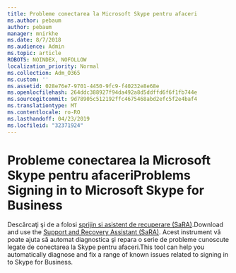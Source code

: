 ```yaml
---
title: Probleme conectarea la Microsoft Skype pentru afaceri
ms.author: pebaum
author: pebaum
manager: mnirkhe
ms.date: 8/7/2018
ms.audience: Admin
ms.topic: article
ROBOTS: NOINDEX, NOFOLLOW
localization_priority: Normal
ms.collection: Adm_O365
ms.custom: ''
ms.assetid: 028e76e7-9701-4450-9fc9-f40232e8e68e
ms.openlocfilehash: 264ddc388927f94da492a8d5ddffd6f6f1fb744e
ms.sourcegitcommit: 9d78905c512192ffc4675468abd2efc5f2e4baf4
ms.translationtype: MT
ms.contentlocale: ro-RO
ms.lasthandoff: 04/23/2019
ms.locfileid: "32371924"
---
```

# <a name="problems-signing-in-to-microsoft-skype-for-business"></a><span data-ttu-id="52120-102">Probleme conectarea la Microsoft Skype pentru afaceri</span><span class="sxs-lookup"><span data-stu-id="52120-102">Problems Signing in to Microsoft Skype for Business</span></span>

<span data-ttu-id="52120-103">Descărcaţi şi de a folosi [sprijin si asistent de recuperare (SaRA)](https://diagnostics.outlook.com/#/).</span><span class="sxs-lookup"><span data-stu-id="52120-103">Download and use the [Support and Recovery Assistant (SaRA)](https://diagnostics.outlook.com/#/).</span></span> <span data-ttu-id="52120-104">Acest instrument vă poate ajuta să automat diagnostica şi repara o serie de probleme cunoscute legate de conectarea la Skype pentru afaceri.</span><span class="sxs-lookup"><span data-stu-id="52120-104">This tool can help you automatically diagnose and fix a range of known issues related to signing in to Skype for Business.</span></span>
  

